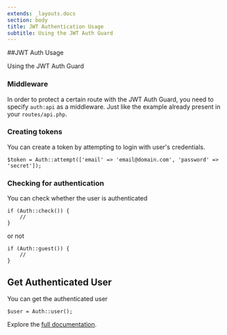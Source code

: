 ```yaml
---
extends: _layouts.docs
section: body
title: JWT Authentication Usage
subtitle: Using the JWT Auth Guard
---
```


##JWT Auth Usage

<div class="subtitle">Using the JWT Auth Guard</div>

### Middleware

In order to protect a certain route with the JWT Auth Guard, you need to specify `auth:api` as a middleware. Just like the example already present in your `routes/api.php`.

### Creating tokens

You can create a token by attempting to login with user's credentials.
```code
$token = Auth::attempt(['email' => 'email@domain.com', 'password' => 'secret']);
```


### Checking for authentication

You can check whether the user is authenticated
```code
if (Auth::check()) {
    //
}
```
or not
```code
if (Auth::guest()) {
    //
}
```

## Get Authenticated User
You can get the authenticated user
```code
$user = Auth::user();
```

Explore the <a href="https://github.com/irazasyed/jwt-auth-guard" target="_blank">full documentation</a>.
